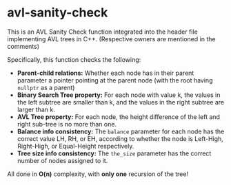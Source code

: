 # avl-sanity-check

This is an AVL Sanity Check function integrated into the header file implementing AVL trees in C++. (Respective owners are mentioned in the comments)

Specifically, this function checks the following:
* <b>Parent-child relations:</b> Whether each node has in their parent parameter a pointer pointing at the parent node (with the root having `nullptr` as a parent)
* <b>Binary Search Tree property:</b> For each node with value k, the values in the left subtree are smaller than k, and the values in the right subtree are larger than k. 
* <b>AVL Tree property:</b> For each node, the height difference of the left and right sub-tree is no more than one.
* <b>Balance info consistency:</b> The `balance` parameter for each node has the correct value LH, RH, or EH, according to whether the node is Left-High, Right-High, or Equal-Height respectively.
* <b>Tree size info consistency:</b> The `the_size` parameter has the correct number of nodes assigned to it.

All done in <b>O(n)</b> complexity, with <b>only one</b> recursion of the tree!
